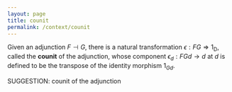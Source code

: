 ```yaml
---
layout: page
title: counit
permalink: /context/counit
---
```

 Given an adjunction $F \dashv G$, there is a natural transformation $\epsilon : FG \Rightarrow 1_\mathsf{D}$, called the **counit** of the adjunction, whose component $\epsilon_d : FGd \to d$ at $d$ is defined to be the transpose of the identity morphism $1_{Gd}$.


SUGGESTION: counit of the adjunction